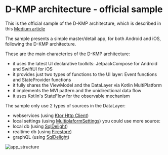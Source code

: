 # D-KMP architecture - official sample

This is the official sample of the D-KMP architecture, which is described in this [Medium article](https://danielebaroncelli.medium.com/the-future-of-apps-declarative-uis-with-kotlin-multiplatform-d-kmp-part-1-3-c0e1530a5343)

The sample presents a simple master/detail app, for both Android and iOS, following the D-KMP architecture.

These are the main characterics of the D-KMP architecture:

- it uses the latest UI declarative toolkits: JetpackCompose for Android and SwiftUI for iOS
- it provides just two types of functions to the UI layer: Event functions and StateProvider functions
- it fully shares the ViewModel and the DataLayer via Kotlin MultiPlatform
- it implements the MVI pattern and the unidirectional data flow
- it uses Kotlin's StateFlow for the observable mechanism

The sample only use 2 types of sources in the DataLayer:
- webservices (using [Ktor Http Client](https://ktor.io/docs/client.html))
- local settings (using [MultiplaformSettings](https://github.com/russhwolf/multiplatform-settings))
you could use more source:
- local db (using [SqlDelight](https://github.com/cashapp/sqldelight))
- realtime db (using [Firestore](https://github.com/GitLiveApp/firebase-kotlin-sdk))
- graphQL (using [SqlDelight](https://github.com/apollographql/apollo-android))

![app_structure](https://user-images.githubusercontent.com/5320104/111846880-04e82b00-8908-11eb-983b-133387d0fb6a.png)

